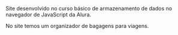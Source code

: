 Site desenvolvido no curso básico de armazenamento de dados no navegador de JavaScript da Alura.

No site temos um organizador de bagagens para viagens.
